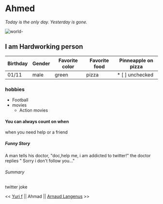 <!-- big header -->

# Ahmed

<!-- italic  -->

 _Today is the only day. Yesterday is gone._

<!-- images  -->

![world-](https://unsplash.com/photos/82Xsw-pGsJI)

<!-- me in one sentence smaller header  -->

## I am Hardworking person

<!-- tables -->

| Birthday | Gender | Favorite color | Favorite food | Pinneapple on pizza |
| -------- | ------ | -------------- | ------------- | ------------------- |
| 01/11    | male   | green          | pizza         | \* [ ] unchecked    |

<!-- tables -->

### hobbies

-   Football
-   movies
    -   Action movies

#### You can always count on when

 <p> when you need help or a friend </p>

##### Funny Story

<p> A man tells his doctor, "doc,help me, i am addicted to twitter!"
the doctor replies  " Sorry i don't follow you..."  </p>

###### Summary

<p>  twitter joke </p>

&lt;&lt; [Yuri f](url)    || Ahmad ||   [Arnaud Langenus](url) >>
